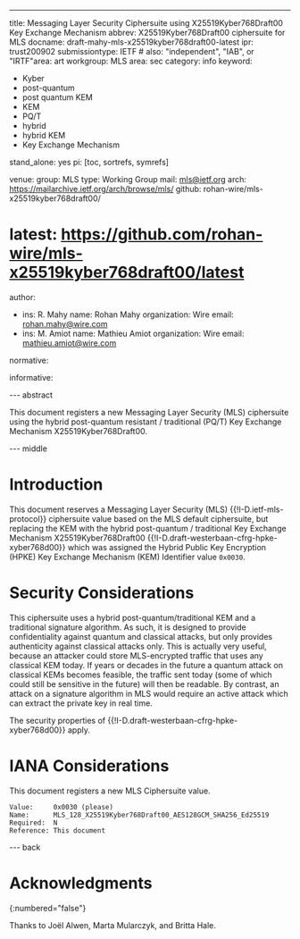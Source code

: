 ---
title: Messaging Layer Security Ciphersuite using X25519Kyber768Draft00 Key Exchange Mechanism
abbrev: X25519Kyber768Draft00 ciphersuite for MLS
docname: draft-mahy-mls-x25519kyber768draft00-latest
ipr: trust200902
submissiontype: IETF  # also: "independent", "IAB", or "IRTF"area: art
workgroup: MLS
area: sec
category: info
keyword:
 - Kyber
 - post-quantum
 - post quantum KEM
 - KEM
 - PQ/T
 - hybrid
 - hybrid KEM
 - Key Exchange Mechanism

stand_alone: yes
pi: [toc, sortrefs, symrefs]

venue:
  group: MLS
  type: Working Group
  mail: mls@ietf.org
  arch: https://mailarchive.ietf.org/arch/browse/mls/
  github: rohan-wire/mls-x25519kyber768draft00/
#  latest: https://github.com/rohan-wire/mls-x25519kyber768draft00/latest

author:
 -  ins: R. Mahy
    name: Rohan Mahy
    organization: Wire
    email: rohan.mahy@wire.com
 -  ins: M. Amiot
    name: Mathieu Amiot
    organization: Wire
    email: mathieu.amiot@wire.com

normative:

informative:

--- abstract

This document registers a new Messaging Layer Security (MLS) ciphersuite using
the hybrid post-quantum resistant / traditional (PQ/T) Key Exchange Mechanism
X25519Kyber768Draft00.

--- middle

# Introduction

This
document reserves a Messaging Layer Security (MLS) {{!I-D.ietf-mls-protocol}}
ciphersuite value based on the MLS default ciphersuite, but replacing the KEM
with the hybrid post-quantum / traditional Key Exchange Mechanism
X25519Kyber768Draft00 {{!I-D.draft-westerbaan-cfrg-hpke-xyber768d00}} which was
assigned the Hybrid Public Key Encryption (HPKE) Key Exchange Mechanism (KEM)
Identifier value `0x0030`.

# Security Considerations

This ciphersuite uses a hybrid post-quantum/traditional KEM and a traditional
signature algorithm. As such, it is designed to provide confidentiality against
quantum and classical attacks, but only provides authenticity against classical
attacks only. This is actually very useful, because an attacker could store
MLS-encrypted traffic that uses any classical KEM today. If years or decades in
the future a quantum attack on classical KEMs becomes feasible, the traffic sent
today (some of which could still be sensitive in the future) will then be readable.
By contrast, an attack on a signature algorithm in MLS would require an active
attack which can extract the private key in real time.

The security properties of {{!I-D.draft-westerbaan-cfrg-hpke-xyber768d00}} apply.

# IANA Considerations

This document registers a new MLS Ciphersuite value.

~~~
Value:     0x0030 (please)
Name:      MLS_128_X25519Kyber768Draft00_AES128GCM_SHA256_Ed25519
Required:  N
Reference: This document
~~~



--- back

# Acknowledgments
{:numbered="false"}

Thanks to Joël Alwen, Marta Mularczyk, and Britta Hale.
